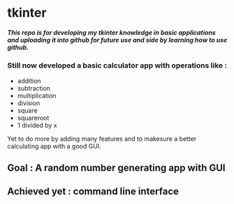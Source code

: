 # tkinter
##### This repo is for developing my tkinter knowledge in basic applications and uploading it into github for future use and side by learning how to use github.<br />
### Still now developed a basic calculator app with operations like :
* addition 
* subtraction
* multiplication
* division
* square
* squareroot
* 1 divided by x

Yet to do more by adding many features and to makesure a better calculating app with a good GUI.

## Goal : A random number generating app with GUI 
## Achieved yet : command line interface 
